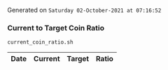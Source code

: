 Generated on `Saturday 02-October-2021 at 07:16:52`

### Current to Target Coin Ratio
`current_coin_ratio.sh`

Date|Current|Target|Ratio
---|---|---|---
